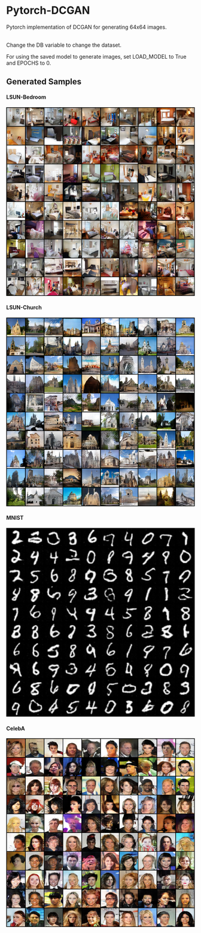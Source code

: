# Pytorch-DCGAN
Pytorch implementation of DCGAN for generating 64x64 images.

<br>
Change the DB variable to change the dataset.

For using the saved model to generate images, set LOAD_MODEL to True and EPOCHS to 0.


## Generated Samples
#### LSUN-Bedroom
<img src="/Results/LSUN_Bedroom.png" width="700"></img>
#### LSUN-Church
<img src="/Results/LSUN_Church.png" width="700"></img>
#### MNIST
<img src="/Results/MNIST.png" width="700"></img>
#### CelebA
<img src="/Results/CelebA.png" width="700"></img>
